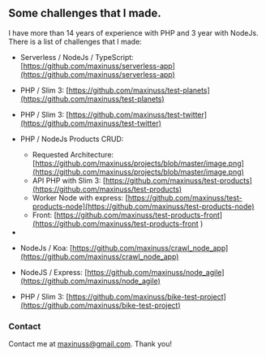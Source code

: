 ## Some challenges that I made.

I have more than 14 years of experience with PHP and 3 year with NodeJs.
There is a list of challenges that I made:

- Serverless / NodeJs / TypeScript: [https://github.com/maxinuss/serverless-app](https://github.com/maxinuss/serverless-app)

- PHP / Slim 3: [https://github.com/maxinuss/test-planets](https://github.com/maxinuss/test-planets)
- PHP / Slim 3: [https://github.com/maxinuss/test-twitter](https://github.com/maxinuss/test-twitter)

- PHP / NodeJs Products CRUD:
  - Requested Architecture: [https://github.com/maxinuss/projects/blob/master/image.png](https://github.com/maxinuss/projects/blob/master/image.png)
  - API PHP with Slim 3: [https://github.com/maxinuss/test-products](https://github.com/maxinuss/test-products)
  - Worker Node with express: [https://github.com/maxinuss/test-products-node](https://github.com/maxinuss/test-products-node)
  - Front: [https://github.com/maxinuss/test-products-front](https://github.com/maxinuss/test-products-front )

- 
- NodeJs / Koa: [https://github.com/maxinuss/crawl_node_app](https://github.com/maxinuss/crawl_node_app)
- NodeJS / Express: [https://github.com/maxinuss/node_agile](https://github.com/maxinuss/node_agile)
- PHP / Slim 3: [https://github.com/maxinuss/bike-test-project](https://github.com/maxinuss/bike-test-project)

### Contact

Contact me at [maxinuss@gmail.com](mailto:maxinuss@gmail.com).
Thank you!
